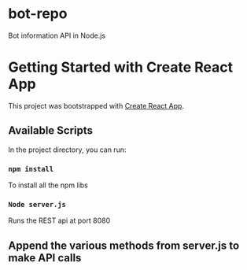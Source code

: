 # bot-repo
Bot information API in Node.js

# Getting Started with Create React App

This project was bootstrapped with [Create React App](https://github.com/facebook/create-react-app).

## Available Scripts

In the project directory, you can run:

### `npm install`
To install all the npm libs

### `Node server.js`

Runs the REST api at port 8080

## Append the various methods from server.js to make API calls


